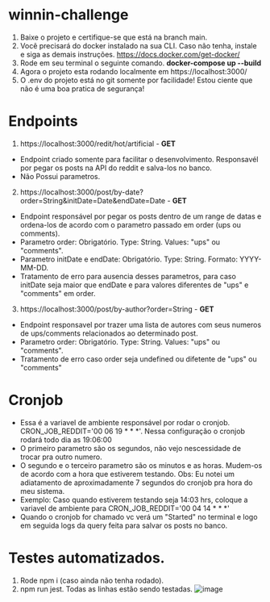 # winnin-challenge

1. Baixe o projeto e certifique-se que está na branch main.
2. Você precisará do docker instalado na sua CLI. Caso não tenha, instale e siga as demais instruções. https://docs.docker.com/get-docker/
3. Rode em seu terminal o seguinte comando. **docker-compose up --build**
4. Agora o projeto esta rodando localmente em https://localhost:3000/
5. O .env do projeto está no git somente por facilidade! Estou ciente que não é uma boa pratica de segurança!

# Endpoints
1. https://localhost:3000/redit/hot/artificial - **GET**
- Endpoint criado somente para facilitar o desenvolvimento. Responsavél por pegar os posts na API do reddit e salva-los no banco.
- Não Possui parametros.

2. https://localhost:3000/post/by-date?order=String&initDate=Date&endDate=Date - **GET**
- Endpoint responsável por pegar os posts dentro de um range de datas e ordena-los de acordo com o parametro passado em order (ups ou comments).
- Parametro order: Obrigatório. Type: String. Values: "ups" ou "comments".
- Parametro initDate e endDate: Obrigatório. Type: String. Formato: YYYY-MM-DD.
- Tratamento de erro para ausencia desses parametros, para caso initDate seja maior que endDate e para valores diferentes de "ups" e "comments" em order.

3. https://localhost:3000/post/by-author?order=String - **GET**
- Endpoint responsavel por trazer uma lista de autores com seus numeros de ups/comments relacionados ao determinado post.
- Parametro order: Obrigatório. Type: String. Values: "ups" ou "comments".
- Tratamento de erro caso order seja undefined ou difetente de "ups" ou "comments"

# Cronjob
- Essa é a variavel de ambiente responsável por rodar o cronjob. CRON_JOB_REDDIT='00 06 19 * * *'. Nessa configuração o cronjob rodará todo dia as 19:06:00
- O primeiro parametro são os segundos, não vejo nescessidade de trocar pra outro numero.
- O segundo e o terceiro parametro são os minutos e as horas. Mudem-os de acordo com a hora que estiverem testando. Obs: Eu notei um adiatamento de aproximadamente 7 segundos do cronjob pra hora do meu sistema.
- Exemplo: Caso quando estiverem testando seja 14:03 hrs, coloque a variavel de ambiente para  CRON_JOB_REDDIT='00 04 14 * * *'
- Quando o cronjob for chamado vc verá um "Started" no terminal e logo em seguida logs da query feita para salvar os posts no banco.

# Testes automatizados.

1. Rode npm i (caso ainda não tenha rodado).
2. npm run jest. Todas as linhas estão sendo testadas.
![image](https://user-images.githubusercontent.com/50469701/151025331-eae02bfa-ee05-43e3-bf59-4158bcec6105.png)


